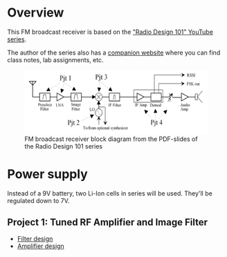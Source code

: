 # Overview
This FM broadcast receiver is based on the ["Radio Design 101" YouTube series](https://www.youtube.com/watch?v=r_p7AHsSOdw&list=PL9Ox3wpnB0kqekAyz6blg4YdvoEMoJNJY).

The author of the series also has a [companion website](https://ecefiles.org/rf-design/) where you can find class notes, lab assignments, etc. 

<figure>
    <img src="./doc/RadioBlockDiagram.png" width="600" alt="missing" />
    <figcaption>FM broadcast receiver block diagram from the PDF-slides of the Radio Design 101 series</figcaption>
</figure>

# Power supply
Instead of a 9V battery, two Li-Ion cells in series will be used.  They'll be regulated down to 7V.

## Project 1: Tuned RF Amplifier and Image Filter 
* [Filter design](./Filters.ipynb)
* [Amplifier design](./amplifier.ipynb)
